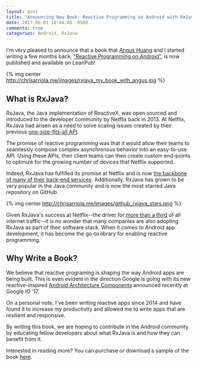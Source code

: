 ```yaml
---
layout: post
title: "Announcing New Book: Reactive Programming on Android with RxJava"
date: 2017-06-01 18:44:00 -0500
comments: true
categories: Android, RxJava
---
```


I'm very pleased to announce that a book that [Angus Huang](https://www.linkedin.com/in/ahuang13/) and I started writing a few months back, ["Reactive Programming on Android"](https://leanpub.com/reactiveandroid), is now published and available on LeanPub!

{% img center http://chrisarriola.me/images/rxjava_my_book_with_angus.jpg %}

## What is RxJava?

RxJava, the Java implementation of ReactiveX, was open sourced and introduced to the developer community by Netflix back in 2013. At Netflix, RxJava had arisen as a need to solve scaling issues created by their previous [one-size-fits-all API](https://medium.com/netflix-techblog/embracing-the-differences-inside-the-netflix-api-redesign-15fd8b3dc49d). 

The promise of reactive programming was that it would allow their teams to seamlessly compose complex asynchronous behavior into an easy-to-use API. Using these APIs, their client teams can then create custom end-points to optimize for the growing number of devices that Netflix supported. 

Indeed, RxJava has fulfilled its promise at Netflix and is now [the backbone of many of their back-end services](https://medium.com/netflix-techblog/reactive-programming-in-the-netflix-api-with-rxjava-7811c3a1496a). Additionally, RxJava has grown to be very popular in the Java community and is now the most starred Java repository on GitHub.

{% img center http://chrisarriola.me/images/github_rxjava_stars.png %}

Given RxJava's success at Netflix--the driver for [more than a third](http://time.com/3901378/netflix-internet-traffic/) of all internet traffic--it is no wonder that many companies are also adopting RxJava as part of their software stack. When it comes to Android app development, it has become the go-to library for enabling reactive programming.

## Why Write a Book?

We believe that reactive programing is shaping the way Android apps are being built. This is even evident in the direction Google is going with its new reactive-inspired [Android Architecture Components](https://developer.android.com/topic/libraries/architecture/index.html) announced recently at Google IO '17. 

On a personal note, I've been writing reactive apps since 2014 and have found it to increase my productivity and allowed me to write apps that are resilient and responsive. 

By writing this book, we are hoping to contribute in the Android community by educating fellow developers about what RxJava is and how they can benefit from it.

Interested in reading more? You can purchase or download a sample of the book [here](https://leanpub.com/reactiveandroid).